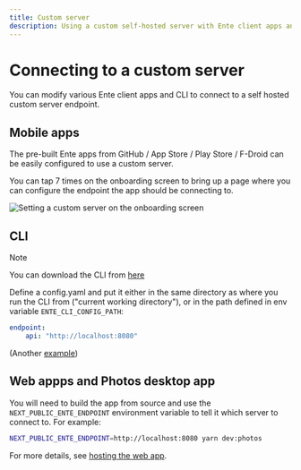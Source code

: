 ```yaml
---
title: Custom server
description: Using a custom self-hosted server with Ente client apps and CLI
---
```


# Connecting to a custom server

You can modify various Ente client apps and CLI to connect to a self hosted
custom server endpoint.

## Mobile apps

The pre-built Ente apps from GitHub / App Store / Play Store / F-Droid can be
easily configured to use a custom server.

You can tap 7 times on the onboarding screen to bring up a page where you can
configure the endpoint the app should be connecting to.

![Setting a custom server on the onboarding screen](custom-server.png)

## CLI

> [!NOTE]
>
> You can download the CLI from
> [here](https://github.com/ente-io/ente/releases?q=tag%3Acli-v0)

Define a config.yaml and put it either in the same directory as where you run
the CLI from ("current working directory"), or in the path defined in env
variable `ENTE_CLI_CONFIG_PATH`:

```yaml
endpoint:
    api: "http://localhost:8080"
```

(Another
[example](https://github.com/ente-io/ente/blob/main/cli/config.yaml.example))

## Web appps and Photos desktop app

You will need to build the app from source and use the
`NEXT_PUBLIC_ENTE_ENDPOINT` environment variable to tell it which server to
connect to. For example:

```sh
NEXT_PUBLIC_ENTE_ENDPOINT=http://localhost:8080 yarn dev:photos
```

For more details, see
[hosting the web app](https://help.ente.io/self-hosting/guides/web-app).
